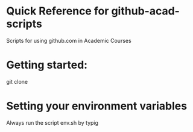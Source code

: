 # Quick Reference for github-acad-scripts

Scripts for using github.com in Academic Courses

# Getting started:

git clone 

# Setting your environment variables

Always run the script env.sh by typig
